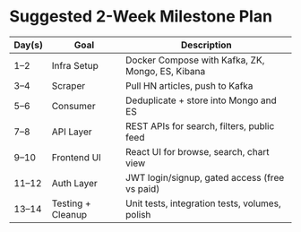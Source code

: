 # Suggested 2-Week Milestone Plan
| Day(s) | Goal           | Description                                   |
|--------|----------------|-----------------------------------------------|
| 1–2    | Infra Setup    | Docker Compose with Kafka, ZK, Mongo, ES, Kibana |
| 3–4    | Scraper       | Pull HN articles, push to Kafka               |
| 5–6    | Consumer      | Deduplicate + store into Mongo and ES         |
| 7–8    | API Layer     | REST APIs for search, filters, public feed    |
| 9–10   | Frontend UI   | React UI for browse, search, chart view       |
| 11–12  | Auth Layer    | JWT login/signup, gated access (free vs paid)|
| 13–14  | Testing + Cleanup | Unit tests, integration tests, volumes, polish |

